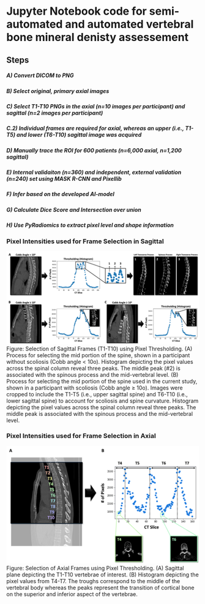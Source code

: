 # Jupyter Notebook code for semi-automated and automated vertebral bone mineral denisty assessement

## Steps
##### A) Convert DICOM to PNG
##### B) Select original, primary axial images
##### C) Select T1-T10 PNGs in the axial (n=10 images per participant) and sagittal (n=2 images per participant)
#####   C.2) Individual frames are required for axial, whereas an upper (i.e., T1-T5) and lower (T6-T10) sagittal image was acquired
##### D) Manually trace the ROI for 600 patients (n=6,000 axial, n=1,200 sagittal)
##### E) Internal validaiton (n=360) and independent, external validation (n=240) set using MASK R-CNN and Pixellib
##### F) Infer based on the developed AI-model
##### G) Calculate Dice Score and Intersection over union
##### H) Use PyRadiomics to extract pixel level and shape information

### Pixel Intensities used for Frame Selection in Sagittal
![alt text](https://github.com/qahathaway/vBMD/blob/main/Jupyter-Notebook/Threshold_Sagittal.png)
Figure: Selection of Sagittal Frames (T1-T10) using Pixel Thresholding. (A) Process for selecting the mid portion of the spine, shown in a participant without scoliosis (Cobb angle < 10o). Histogram depicting the pixel values across the spinal column reveal three peaks. The middle peak (#2) is associated with the spinous process and the mid-vertebral level. (B) Process for selecting the mid portion of the spine used in the current study, shown in a participant with scoliosis (Cobb angle ≥ 10o). Images were cropped to include the T1-T5 (i.e., upper sagittal spine) and T6-T10 (i.e., lower sagittal spine) to account for scoliosis and spine curvature. Histogram depicting the pixel values across the spinal column reveal three peaks. The middle peak is associated with the spinous process and the mid-vertebral level.


### Pixel Intensities used for Frame Selection in Axial
![alt text](https://github.com/qahathaway/vBMD/blob/main/Jupyter-Notebook/Threshold_Axial.png)
Figure: Selection of Axial Frames using Pixel Thresholding. (A) Sagittal plane depicting the T1-T10 vertebrae of interest. (B) Histogram depicting the pixel values from T4-T7. The troughs correspond to the middle of the vertebral body whereas the peaks represent the transition of cortical bone on the superior and inferior aspect of the vertebrae.
